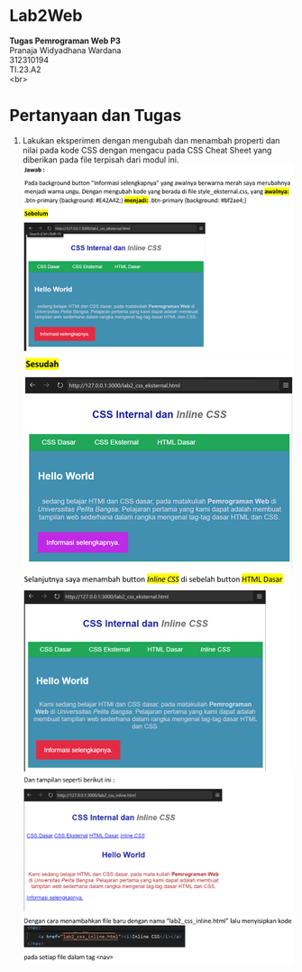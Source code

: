 # Lab2Web
**Tugas Pemrograman Web P3<br>**
Pranaja Widyadhana Wardana<br>
312310194<br>
TI.23.A2<br>
&lt;br&gt;
# Pertanyaan dan Tugas
1. Lakukan eksperimen dengan mengubah dan menambah properti dan nilai pada kode CSS
dengan mengacu pada CSS Cheat Sheet yang diberikan pada file terpisah dari modul ini. <br>
<img src="/no1.1.png" img> <br>
<img src="/no1.2.png" img> <br>
<img src="/no1.3.png" img> <br>
<img src="/no1.4.png" img> <br>


